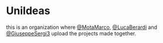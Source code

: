 # UniIdeas
this is an organization where [@MotaMarco](https://github.com/MotaMarco), [@LucaBerardi](https://github.com/LucaBerardi6) and [@GiuseppeSergi3](https://github.com/GiuseppeSergi3) upload the projects made together.

